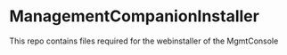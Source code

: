 # ManagementCompanionInstaller

This repo contains files required for the webinstaller of the MgmtConsole